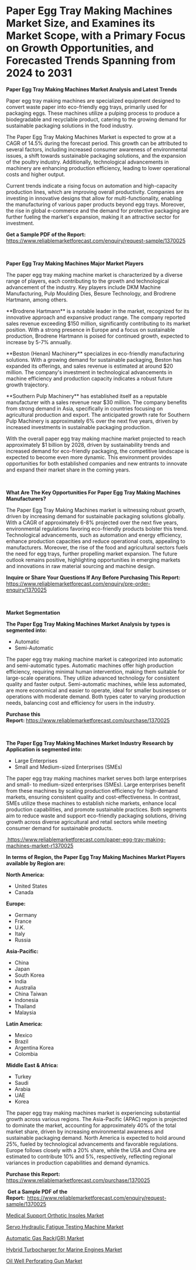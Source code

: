 <p><h1>Paper Egg Tray Making Machines Market Size, and Examines its Market Scope, with a Primary Focus on Growth Opportunities, and Forecasted Trends Spanning from 2024 to 2031</h1></p><p><strong>Paper Egg Tray Making Machines Market Analysis and Latest Trends</strong></p>
<p><p>Paper egg tray making machines are specialized equipment designed to convert waste paper into eco-friendly egg trays, primarily used for packaging eggs. These machines utilize a pulping process to produce a biodegradable and recyclable product, catering to the growing demand for sustainable packaging solutions in the food industry. </p><p>The Paper Egg Tray Making Machines Market is expected to grow at a CAGR of 14.5% during the forecast period. This growth can be attributed to several factors, including increased consumer awareness of environmental issues, a shift towards sustainable packaging solutions, and the expansion of the poultry industry. Additionally, technological advancements in machinery are enhancing production efficiency, leading to lower operational costs and higher output. </p><p>Current trends indicate a rising focus on automation and high-capacity production lines, which are improving overall productivity. Companies are investing in innovative designs that allow for multi-functionality, enabling the manufacturing of various paper products beyond egg trays. Moreover, the rise in global e-commerce and the demand for protective packaging are further fueling the market's expansion, making it an attractive sector for investment.</p></p>
<p><strong>Get a Sample PDF of the Report:&nbsp;</strong> <a href="https://www.reliablemarketforecast.com/enquiry/request-sample/1370025?utm_campaign=1743&utm_medium=2&utm_source=Github&utm_content=ia&utm_term=06122024&utm_id=paper-egg-tray-making-machines">https://www.reliablemarketforecast.com/enquiry/request-sample/1370025</a></p>
<p>&nbsp;</p>
<p><strong>Paper Egg Tray Making Machines Major Market Players</strong></p>
<p><p>The paper egg tray making machine market is characterized by a diverse range of players, each contributing to the growth and technological advancement of the industry. Key players include DKM Machine Manufacturing, Pulp Moulding Dies, Besure Technology, and Brodrene Hartmann, among others.</p><p>**Brodrene Hartmann** is a notable leader in the market, recognized for its innovative approach and expansive product range. The company reported sales revenue exceeding $150 million, significantly contributing to its market position. With a strong presence in Europe and a focus on sustainable production, Brodrene Hartmann is poised for continued growth, expected to increase by 5-7% annually.</p><p>**Beston (Henan) Machinery** specializes in eco-friendly manufacturing solutions. With a growing demand for sustainable packaging, Beston has expanded its offerings, and sales revenue is estimated at around $20 million. The company's investment in technological advancements in machine efficiency and production capacity indicates a robust future growth trajectory.</p><p>**Southern Pulp Machinery** has established itself as a reputable manufacturer with a sales revenue near $30 million. The company benefits from strong demand in Asia, specifically in countries focusing on agricultural production and export. The anticipated growth rate for Southern Pulp Machinery is approximately 6% over the next five years, driven by increased investments in sustainable packaging production.</p><p>With the overall paper egg tray making machine market projected to reach approximately $1 billion by 2028, driven by sustainability trends and increased demand for eco-friendly packaging, the competitive landscape is expected to become even more dynamic. This environment provides opportunities for both established companies and new entrants to innovate and expand their market share in the coming years.</p></p>
<p>&nbsp;</p>
<p><strong>What Are The Key Opportunities For Paper Egg Tray Making Machines Manufacturers?</strong></p>
<p><p>The Paper Egg Tray Making Machines market is witnessing robust growth, driven by increasing demand for sustainable packaging solutions globally. With a CAGR of approximately 6-8% projected over the next five years, environmental regulations favoring eco-friendly products bolster this trend. Technological advancements, such as automation and energy efficiency, enhance production capacities and reduce operational costs, appealing to manufacturers. Moreover, the rise of the food and agricultural sectors fuels the need for egg trays, further propelling market expansion. The future outlook remains positive, highlighting opportunities in emerging markets and innovations in raw material sourcing and machine design.</p></p>
<p><strong>Inquire or Share Your Questions If Any Before Purchasing This Report:</strong> <a href="https://www.reliablemarketforecast.com/enquiry/pre-order-enquiry/1370025?utm_campaign=1743&utm_medium=2&utm_source=Github&utm_content=ia&utm_term=06122024&utm_id=paper-egg-tray-making-machines">https://www.reliablemarketforecast.com/enquiry/pre-order-enquiry/1370025</a></p>
<p>&nbsp;</p>
<p><strong>Market Segmentation</strong></p>
<p><strong>The Paper Egg Tray Making Machines Market Analysis by types is segmented into:</strong></p>
<p><ul><li>Automatic</li><li>Semi-Automatic</li></ul></p>
<p><p>The paper egg tray making machine market is categorized into automatic and semi-automatic types. Automatic machines offer high production efficiency, requiring minimal human intervention, making them suitable for large-scale operations. They utilize advanced technology for consistent quality and faster output. Semi-automatic machines, while less automated, are more economical and easier to operate, ideal for smaller businesses or operations with moderate demand. Both types cater to varying production needs, balancing cost and efficiency for users in the industry.</p></p>
<p><strong>Purchase this Report:&nbsp;</strong><a href="https://www.reliablemarketforecast.com/purchase/1370025?utm_campaign=1743&utm_medium=2&utm_source=Github&utm_content=ia&utm_term=06122024&utm_id=paper-egg-tray-making-machines">https://www.reliablemarketforecast.com/purchase/1370025</a></p>
<p>&nbsp;</p>
<p><strong>The Paper Egg Tray Making Machines Market Industry Research by Application is segmented into:</strong></p>
<p><ul><li>Large Enterprises</li><li>Small and Medium-sized Enterprises (SMEs)</li></ul></p>
<p><p>The paper egg tray making machines market serves both large enterprises and small- to medium-sized enterprises (SMEs). Large enterprises benefit from these machines by scaling production efficiency for high-demand markets, ensuring consistent quality and cost-effectiveness. In contrast, SMEs utilize these machines to establish niche markets, enhance local production capabilities, and promote sustainable practices. Both segments aim to reduce waste and support eco-friendly packaging solutions, driving growth across diverse agricultural and retail sectors while meeting consumer demand for sustainable products.</p></p>
<p><a href="https://www.reliablemarketforecast.com/paper-egg-tray-making-machines-market-r1370025?utm_campaign=1743&utm_medium=2&utm_source=Github&utm_content=ia&utm_term=06122024&utm_id=paper-egg-tray-making-machines">&nbsp;https://www.reliablemarketforecast.com/paper-egg-tray-making-machines-market-r1370025</a></p>
<p><strong>In terms of Region, the Paper Egg Tray Making Machines Market Players available by Region are:</strong></p>
<p>
    <p> <strong> North America: </strong>
        <ul>
            <li>United States</li>
            <li>Canada</li>
        </ul>
        </p> 
    <p> <strong> Europe: </strong>
        <ul>
            <li>Germany</li>
            <li>France</li>
            <li>U.K.</li>
            <li>Italy</li>
            <li>Russia</li>
        </ul>
        </p> 
    <p> <strong> Asia-Pacific: </strong>
        <ul>
            <li>China</li>
            <li>Japan</li>
            <li>South Korea</li>
            <li>India</li>
            <li>Australia</li>
            <li>China Taiwan</li>
            <li>Indonesia</li>
            <li>Thailand</li>
            <li>Malaysia</li>
        </ul>
        </p> 
    <p> <strong> Latin America: </strong>
        <ul>
            <li>Mexico</li>
            <li>Brazil</li>
            <li>Argentina Korea</li>
            <li>Colombia</li>
        </ul>
        </p> 
    <p> <strong> Middle East & Africa: </strong>
        <ul>
            <li>Turkey</li>
            <li>Saudi</li>
            <li>Arabia</li>
            <li>UAE</li>
            <li>Korea</li>
        </ul>
    </p>
    </p>
<p><p>The paper egg tray making machines market is experiencing substantial growth across various regions. The Asia-Pacific (APAC) region is projected to dominate the market, accounting for approximately 40% of the total market share, driven by increasing environmental awareness and sustainable packaging demand. North America is expected to hold around 25%, fueled by technological advancements and favorable regulations. Europe follows closely with a 20% share, while the USA and China are estimated to contribute 10% and 5%, respectively, reflecting regional variances in production capabilities and demand dynamics.</p></p>
<p><strong>Purchase this Report: </strong><a href="https://www.reliablemarketforecast.com/purchase/1370025?utm_campaign=1743&utm_medium=2&utm_source=Github&utm_content=ia&utm_term=06122024&utm_id=paper-egg-tray-making-machines">https://www.reliablemarketforecast.com/purchase/1370025</a></p>
<p>&nbsp;<strong>Get a Sample PDF of the Report:&nbsp;&nbsp;</strong><a href="https://www.reliablemarketforecast.com/enquiry/request-sample/1370025?utm_campaign=1743&utm_medium=2&utm_source=Github&utm_content=ia&utm_term=06122024&utm_id=paper-egg-tray-making-machines">https://www.reliablemarketforecast.com/enquiry/request-sample/1370025</a></p>
<p><strong></strong></p>
<p><p><a href="https://issuu.com/reportprime-2/docs/medical-support-orthotic-insoles-market-size-2030.?utm_campaign=1743&utm_medium=2&utm_source=Github&utm_content=ia&utm_term=06122024&utm_id=paper-egg-tray-making-machines">Medical Support Orthotic Insoles Market</a></p><p><a href="https://www.linkedin.com/pulse/growth-projections-servo-hydraulic-fatigue-testing-machine-n3urc?utm_campaign=1743&utm_medium=2&utm_source=Github&utm_content=ia&utm_term=06122024&utm_id=paper-egg-tray-making-machines">Servo Hydraulic Fatigue Testing Machine Market</a></p><p><a href="https://issuu.com/reportprime-2/docs/automatic-gas-rackgr-market-size-2030.pptx?utm_campaign=1743&utm_medium=2&utm_source=Github&utm_content=ia&utm_term=06122024&utm_id=paper-egg-tray-making-machines">Automatic Gas Rack(GR) Market</a></p><p><a href="https://www.linkedin.com/pulse/evaluating-impact-latest-trends-hybrid-turbocharger-marine-engines-b3vlc?utm_campaign=1743&utm_medium=2&utm_source=Github&utm_content=ia&utm_term=06122024&utm_id=paper-egg-tray-making-machines">Hybrid Turbocharger for Marine Engines Market</a></p><p><a href="https://www.linkedin.com/pulse/in-depth-analysis-oil-well-perforating-gun-market-growth-drivers-dqefc?utm_campaign=1743&utm_medium=2&utm_source=Github&utm_content=ia&utm_term=06122024&utm_id=paper-egg-tray-making-machines">Oil Well Perforating Gun Market</a></p></p>